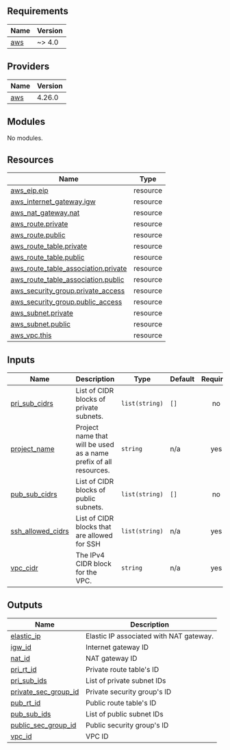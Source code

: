 <!-- BEGIN_TF_DOCS -->
## Requirements

| Name | Version |
|------|---------|
| <a name="requirement_aws"></a> [aws](#requirement\_aws) | ~> 4.0 |

## Providers

| Name | Version |
|------|---------|
| <a name="provider_aws"></a> [aws](#provider\_aws) | 4.26.0 |

## Modules

No modules.

## Resources

| Name | Type |
|------|------|
| [aws_eip.eip](https://registry.terraform.io/providers/hashicorp/aws/latest/docs/resources/eip) | resource |
| [aws_internet_gateway.igw](https://registry.terraform.io/providers/hashicorp/aws/latest/docs/resources/internet_gateway) | resource |
| [aws_nat_gateway.nat](https://registry.terraform.io/providers/hashicorp/aws/latest/docs/resources/nat_gateway) | resource |
| [aws_route.private](https://registry.terraform.io/providers/hashicorp/aws/latest/docs/resources/route) | resource |
| [aws_route.public](https://registry.terraform.io/providers/hashicorp/aws/latest/docs/resources/route) | resource |
| [aws_route_table.private](https://registry.terraform.io/providers/hashicorp/aws/latest/docs/resources/route_table) | resource |
| [aws_route_table.public](https://registry.terraform.io/providers/hashicorp/aws/latest/docs/resources/route_table) | resource |
| [aws_route_table_association.private](https://registry.terraform.io/providers/hashicorp/aws/latest/docs/resources/route_table_association) | resource |
| [aws_route_table_association.public](https://registry.terraform.io/providers/hashicorp/aws/latest/docs/resources/route_table_association) | resource |
| [aws_security_group.private_access](https://registry.terraform.io/providers/hashicorp/aws/latest/docs/resources/security_group) | resource |
| [aws_security_group.public_access](https://registry.terraform.io/providers/hashicorp/aws/latest/docs/resources/security_group) | resource |
| [aws_subnet.private](https://registry.terraform.io/providers/hashicorp/aws/latest/docs/resources/subnet) | resource |
| [aws_subnet.public](https://registry.terraform.io/providers/hashicorp/aws/latest/docs/resources/subnet) | resource |
| [aws_vpc.this](https://registry.terraform.io/providers/hashicorp/aws/latest/docs/resources/vpc) | resource |

## Inputs

| Name | Description | Type | Default | Required |
|------|-------------|------|---------|:--------:|
| <a name="input_pri_sub_cidrs"></a> [pri\_sub\_cidrs](#input\_pri\_sub\_cidrs) | List of CIDR blocks of private subnets. | `list(string)` | `[]` | no |
| <a name="input_project_name"></a> [project\_name](#input\_project\_name) | Project name that will be used as a name prefix of all resources. | `string` | n/a | yes |
| <a name="input_pub_sub_cidrs"></a> [pub\_sub\_cidrs](#input\_pub\_sub\_cidrs) | List of CIDR blocks of public subnets. | `list(string)` | `[]` | no |
| <a name="input_ssh_allowed_cidrs"></a> [ssh\_allowed\_cidrs](#input\_ssh\_allowed\_cidrs) | List of CIDR blocks that are allowed for SSH | `list(string)` | n/a | yes |
| <a name="input_vpc_cidr"></a> [vpc\_cidr](#input\_vpc\_cidr) | The IPv4 CIDR block for the VPC. | `string` | n/a | yes |

## Outputs

| Name | Description |
|------|-------------|
| <a name="output_elastic_ip"></a> [elastic\_ip](#output\_elastic\_ip) | Elastic IP associated with NAT gateway. |
| <a name="output_igw_id"></a> [igw\_id](#output\_igw\_id) | Internet gateway ID |
| <a name="output_nat_id"></a> [nat\_id](#output\_nat\_id) | NAT gateway ID |
| <a name="output_pri_rt_id"></a> [pri\_rt\_id](#output\_pri\_rt\_id) | Private route table's ID |
| <a name="output_pri_sub_ids"></a> [pri\_sub\_ids](#output\_pri\_sub\_ids) | List of private subnet IDs |
| <a name="output_private_sec_group_id"></a> [private\_sec\_group\_id](#output\_private\_sec\_group\_id) | Private security group's ID |
| <a name="output_pub_rt_id"></a> [pub\_rt\_id](#output\_pub\_rt\_id) | Public route table's ID |
| <a name="output_pub_sub_ids"></a> [pub\_sub\_ids](#output\_pub\_sub\_ids) | List of public subnet IDs |
| <a name="output_public_sec_group_id"></a> [public\_sec\_group\_id](#output\_public\_sec\_group\_id) | Public security group's ID |
| <a name="output_vpc_id"></a> [vpc\_id](#output\_vpc\_id) | VPC ID |
<!-- END_TF_DOCS -->